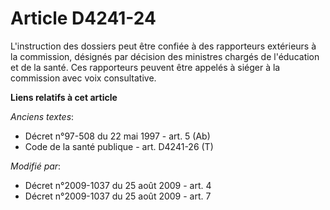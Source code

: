 # Article D4241-24

L'instruction des dossiers peut être confiée à des rapporteurs extérieurs à la commission, désignés par décision des
ministres chargés de l'éducation et de la santé. Ces rapporteurs peuvent être appelés à siéger à la commission avec voix
consultative.

**Liens relatifs à cet article**

_Anciens textes_:

  - Décret n°97-508 du 22 mai 1997 - art. 5 (Ab)
  - Code de la santé publique - art. D4241-26 (T)

_Modifié par_:

  - Décret n°2009-1037 du 25 août 2009 - art. 4
  - Décret n°2009-1037 du 25 août 2009 - art. 7
